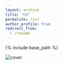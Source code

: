 ```yaml
---
layout: archive
title: "CV"
permalink: /cv/
author_profile: true
redirect_from:
  - /resume
---
```


{% include base_path %}

![cover](./panther-2038656.png)
